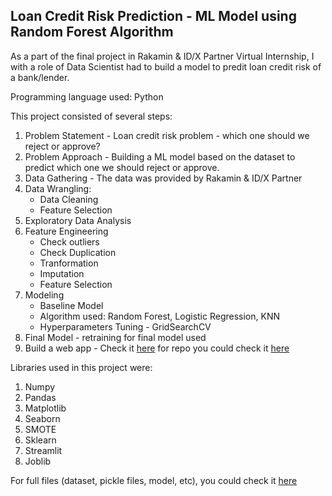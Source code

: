 ## Loan Credit Risk Prediction - ML Model using Random Forest Algorithm

As a part of the final project in Rakamin & ID/X Partner Virtual Internship, I with a role of Data Scientist had to build a model to predit loan credit risk of a bank/lender.

Programming language used: Python

This project consisted of several steps:
1. Problem Statement - Loan credit risk problem - which one should we reject or approve?
2. Problem Approach - Building a ML model based on the dataset to predict which one we should reject or approve.
3. Data Gathering - The data was provided by Rakamin & ID/X Partner
4. Data Wrangling:
	- Data Cleaning
	- Feature Selection
5. Exploratory Data Analysis
6. Feature Engineering
	- Check outliers
	- Check Duplication
	- Tranformation
	- Imputation
	- Feature Selection
7. Modeling
	- Baseline Model
	- Algorithm used: Random Forest, Logistic Regression, KNN
	- Hyperparameters Tuning - GridSearchCV
8. Final Model - retraining for final model used
9. Build a web app - Check it [here]() for repo you could check it [here]()

Libraries used in this project were:
1. Numpy
2. Pandas
3. Matplotlib
4. Seaborn
5. SMOTE
6. Sklearn
7. Streamlit
8. Joblib

For full files (dataset, pickle files, model, etc), you could check it [here](https://drive.google.com/drive/folders/10Im0v1Q6cKFH7AwBcwawoSwbcHVTEeYl?usp=sharing)